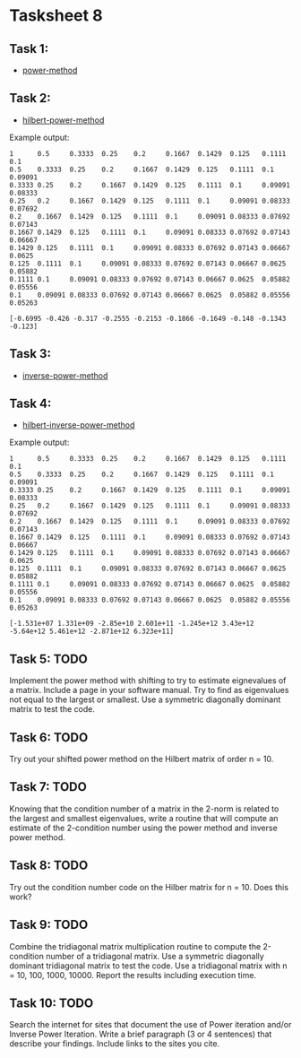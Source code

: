 # Tasksheet 8

## Task 1:
* [power-method](https://github.com/TekuConcept/math4610/blob/master/modules/doc/power_matrix.md)

## Task 2:
* [hilbert-power-method](https://github.com/TekuConcept/math4610/blob/master/modules/test/matrix_test.cpp)

Example output:

    1      0.5     0.3333  0.25    0.2     0.1667  0.1429  0.125   0.1111  0.1 
    0.5    0.3333  0.25    0.2     0.1667  0.1429  0.125   0.1111  0.1     0.09091 
    0.3333 0.25    0.2     0.1667  0.1429  0.125   0.1111  0.1     0.09091 0.08333 
    0.25   0.2     0.1667  0.1429  0.125   0.1111  0.1     0.09091 0.08333 0.07692 
    0.2    0.1667  0.1429  0.125   0.1111  0.1     0.09091 0.08333 0.07692 0.07143 
    0.1667 0.1429  0.125   0.1111  0.1     0.09091 0.08333 0.07692 0.07143 0.06667 
    0.1429 0.125   0.1111  0.1     0.09091 0.08333 0.07692 0.07143 0.06667 0.0625 
    0.125  0.1111  0.1     0.09091 0.08333 0.07692 0.07143 0.06667 0.0625  0.05882 
    0.1111 0.1     0.09091 0.08333 0.07692 0.07143 0.06667 0.0625  0.05882 0.05556 
    0.1    0.09091 0.08333 0.07692 0.07143 0.06667 0.0625  0.05882 0.05556 0.05263 

    [-0.6995 -0.426 -0.317 -0.2555 -0.2153 -0.1866 -0.1649 -0.148 -0.1343 -0.123]

## Task 3:
* [inverse-power-method](https://github.com/TekuConcept/math4610/blob/master/modules/doc/inverse_power_matrix.md)

## Task 4:
* [hilbert-inverse-power-method](https://github.com/TekuConcept/math4610/blob/master/modules/test/matrix_test.cpp)
    
Example output:

    1      0.5     0.3333  0.25    0.2     0.1667  0.1429  0.125   0.1111  0.1 
    0.5    0.3333  0.25    0.2     0.1667  0.1429  0.125   0.1111  0.1     0.09091 
    0.3333 0.25    0.2     0.1667  0.1429  0.125   0.1111  0.1     0.09091 0.08333 
    0.25   0.2     0.1667  0.1429  0.125   0.1111  0.1     0.09091 0.08333 0.07692 
    0.2    0.1667  0.1429  0.125   0.1111  0.1     0.09091 0.08333 0.07692 0.07143 
    0.1667 0.1429  0.125   0.1111  0.1     0.09091 0.08333 0.07692 0.07143 0.06667 
    0.1429 0.125   0.1111  0.1     0.09091 0.08333 0.07692 0.07143 0.06667 0.0625 
    0.125  0.1111  0.1     0.09091 0.08333 0.07692 0.07143 0.06667 0.0625  0.05882 
    0.1111 0.1     0.09091 0.08333 0.07692 0.07143 0.06667 0.0625  0.05882 0.05556 
    0.1    0.09091 0.08333 0.07692 0.07143 0.06667 0.0625  0.05882 0.05556 0.05263 

    [-1.531e+07 1.331e+09 -2.85e+10 2.601e+11 -1.245e+12 3.43e+12 -5.64e+12 5.461e+12 -2.871e+12 6.323e+11]

## Task 5: TODO
Implement the power method with shifting to try to estimate eignevalues of a matrix. Include a page in your software manual. Try to find as eigenvalues not equal to the largest or smallest. Use a symmetric diagonally dominant matrix to test the code.

## Task 6: TODO
Try out your shifted power method on the Hilbert matrix of order n = 10.

## Task 7: TODO
Knowing that the condition number of a matrix in the 2-norm is related to the largest and smallest eigenvalues, write a routine that will compute an estimate of the 2-condition number using the power method and inverse power method.

## Task 8: TODO
Try out the condition number code on the Hilber matrix for n = 10. Does this work?

## Task 9: TODO
Combine the tridiagonal matrix multiplication routine to compute the 2-condition number of a tridiagonal matrix. Use a symmetric diagonally dominant tridiagonal matrix to test the code. Use a tridiagonal matrix with 
n = 10, 100, 1000, 10000. Report the results including execution time.

## Task 10: TODO
Search the internet for sites that document the use of Power iteration and/or Inverse Power Iteration. Write a brief paragraph (3 or 4 sentences) that describe your findings. Include links to the sites you cite.
